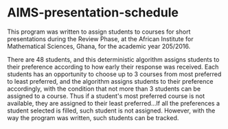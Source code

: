 # AIMS-presentation-schedule

This program was written to assign students to courses for short presentations during the Review Phase, 
at the African Institute for Mathematical Sciences, Ghana, for the academic year 205/2016. 

There are 48 students, and this deterministic algorithm assigns students to their preference according to how early 
their response was received. Each students has an opportunity to choose up to 3 courses from most preferred to least preferred, and the algorithm assigns students to their preference accordingly, with the condition that not more than 3 students can be assigned to a course. Thus if a student's most preferred course is not available, they are assigned to their least preferred...If all the preferences a student selected is filled, such student is not assigned. However, with the way the program was written, such students can be tracked.
